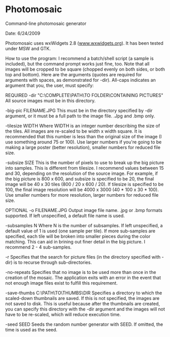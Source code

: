 Photomosaic
===========

Command-line photomosaic generator

Date:  6/24/2009

Photomosaic uses wxWidgets 2.8 (www.wxwidgets.org).  It has been tested under MSW and GTK.

How to use the program:
I recommend a batch/shell script (a sample is included), but the command prompt works just fine, too.  Note that all images will be cropped to be square (chopped evenly on both sides, or both top and bottom).  Here are the arguments (quotes are required for arguments with spaces, as demonstrated for -dir).  All-caps indicates an argument that you, the user, must specify:

REQUIRED
-dir "C:\COMPLETE\PATH\TO FOLDER\CONTAINING PICTURES"
    All source images must be in this directory.

-big-pic FILENAME.JPG
    This must be in the directory specified by -dir argument, or it must be a full path to the image file.  .Jpg and .bmp only.

-tilesize WIDTH
    Where WIDTH is an integer number describing the size of the tiles.  All images are re-scaled to be width x width square.  It is recommended that this number is less than the original size of the image (I use something around 75 or 100).  Use larger numbers if you're going to be making a large poster (better resolution), smaller numbers for reduced file size.

-subsize SIZE
    This is the number of pixels to use to break up the big picture into samples.  This is different from tilesize.  I recommend values between 15 and 30, depending on the resolution of the source image.  For example, if the big picture is 800 x 600, and subsize is specified to be 20, the final image will be 40 x 30 tiles (800 / 20 x 600 / 20).  If tilesize is specified to be 100, the final image resolution will be 4000 x 3000 (40 * 100 x 30 * 100).  Use smaller numbers for more resolution, larger numbers for reduced file size.

OPTIONAL
-o FILENAME.JPG
    Output image file name.  .jpg or .bmp formats supported.  If left unspecified, a default file name is used.

-subsamples N
    Where N is the number of subsamples.  If left unspecified, a default value of 1 is used (one sample per tile).  If more sub-samples are specified, each tile will be broken into smaller pieces during the color matching.  This can aid in brining out finer detail in the big picture.  I recommend 2 - 4 sub-samples.

-r
    Specifies that the search for picture files (in the directory specified with -dir) is to recurse through sub-directories.

-no-repeats
    Specifies that no image is to be used more than once in the creation of the mosaic.  The application exits with an error in the event that not enough image files exist to fulfill this requirement.

-save-thumbs C:\PATH\TO\THUMBS\DIR
    Specifies a directory to which the scaled-down thumbnails are saved.  If this is not specified, the images are not saved to disk.  This is useful because after the thumbnails are created, you can specify this directory with the -dir argument and the images will not have to be re-scaled, which will reduce execution time.

-seed SEED
	Seeds the random number generator with SEED.  If omitted, the time is used as the seed.

